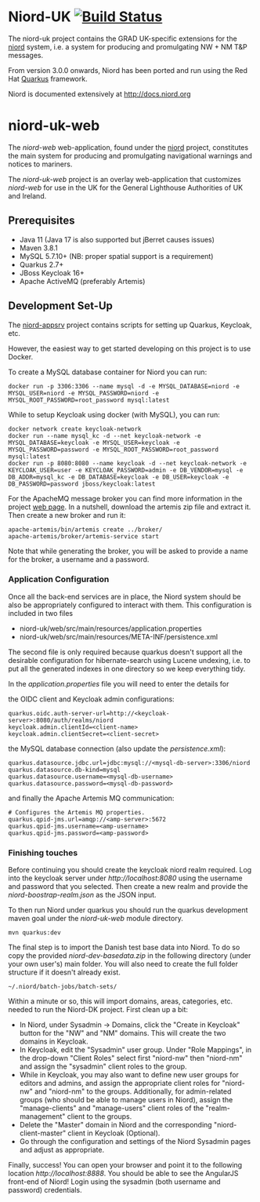 # Niord-UK [![Build Status](https://travis-ci.com/NiordOrg/niord-dk.svg?branch=master)](https://travis-ci.com/NiordOrg/niord-dk)

The niord-uk project contains the GRAD UK-specific extensions for the   
[niord](https://github.com/NiordOrg) system, i.e. a system for producing and
promulgating NW + NM T&P messages.

From version 3.0.0 onwards, Niord has been ported and run using the Red Hat
[Quarkus](https://quarkus.io/) framework.

Niord is documented extensively at http://docs.niord.org

# niord-uk-web

The *niord-web* web-application, found under the
[niord](https://github.com/gla-rad/niord) project, constitutes the main system 
for producing and promulgating navigational warnings and notices to mariners.

The *niord-uk-web* project is an overlay web-application that customizes 
*niord-web* for use in the UK for the General Lighthouse Authorities of UK
and Ireland. 

## Prerequisites

* Java 11 (Java 17 is also supported but jBerret causes issues)
* Maven 3.8.1
* MySQL 5.7.10+ (NB: proper spatial support is a requirement)
* Quarkus 2.7+
* JBoss Keycloak 16+
* Apache ActiveMQ (preferably Artemis)

## Development Set-Up

The [niord-appsrv](https://github.com/NiordOrg/niord-appsrv) project contains 
scripts for setting up Quarkus, Keycloak, etc.

However, the easiest way to get started developing on this project is to use
Docker.

To create a MySQL database container for Niord you can run:

    docker run -p 3306:3306 --name mysql -d -e MYSQL_DATABASE=niord -e MYSQL_USER=niord -e MYSQL_PASSWORD=niord -e MYSQL_ROOT_PASSWORD=root_password mysql:latest

While to setup Keycloak using docker (with MySQL), you can run:

    docker network create keycloak-network
    docker run --name mysql_kc -d --net keycloak-network -e MYSQL_DATABASE=keycloak -e MYSQL_USER=keycloak -e MYSQL_PASSWORD=password -e MYSQL_ROOT_PASSWORD=root_password mysql:latest
    docker run -p 8080:8080 --name keycloak -d --net keycloak-network -e KEYCLOAK_USER=user -e KEYCLOAK_PASSWORD=admin -e DB_VENDOR=mysql -e DB_ADDR=mysql_kc -e DB_DATABASE=keycloak -e DB_USER=keycloak -e DB_PASSWORD=password jboss/keycloak:latest

For the ApacheMQ message broker you can find more information in the project
[web page](https://activemq.apache.org/download.html). In a nutshell, download
the artemis zip file and extract it. Then create a new broker and run it:

    apache-artemis/bin/artemis create ../broker/
    apache-artemis/broker/artemis-service start

Note that while generating the broker, you will be asked to provide a
name for the broker, a username and a password.

### Application Configuration

Once all the back-end services are in place, the Niord system should be also 
be appropriately configured to interact with them. This configuration is 
included in two files

* niord-uk/web/src/main/resources/application.properties
* niord-uk/web/src/main/resources/META-INF/persistence.xml

The second file is only required because quarkus doesn't support all the
desirable configuration for hibernate-search using Lucene undexing, i.e.
to put all the generated indexes in one directory so we keep everything tidy.

In the *application.properties* file you will need to enter the details for 

the OIDC client and Keycloak admin configurations:

    quarkus.oidc.auth-server-url=http://<keycloak-server>:8080/auth/realms/niord
    keycloak.admin.clientId=<client-name>
    keycloak.admin.clientSecret=<client-secret>

the MySQL database connection (also update the *persistence.xml*):

    quarkus.datasource.jdbc.url=jdbc:mysql://<mysql-db-server>:3306/niord
    quarkus.datasource.db-kind=mysql
    quarkus.datasource.username=<mysql-db-username>
    quarkus.datasource.password=<mysql-db-password>

and finally the Apache Artemis MQ communication:

    # Configures the Artemis MQ properties.
    quarkus.qpid-jms.url=amqp://<amp-server>:5672
    quarkus.qpid-jms.username=<amp-username>
    quarkus.qpid-jms.password=<amp-password>

### Finishing touches

Before continuing you should create the keycloak niord realm required. Log
into the keycloak server under *http://localhost:8080* using the username and
password that you selected. Then create a new realm and provide the
*niord-boostrap-realm.json* as the JSON input.

To then run Niord under quarkus you should run the quarkus development maven
goal under the *niord-uk-web* module directory. 

    mvn quarkus:dev

The final step is to import the Danish test base data into Niord. To do so
copy the provided *niord-dev-basedata.zip* in the following directory (under
your own user's) main folder. You will also need to create the full folder
structure if it doesn't already exist.

    ~/.niord/batch-jobs/batch-sets/
    
Within a minute or so, this will import domains, areas, categories, etc. needed
to run the Niord-DK project. First clean up a bit:
* In Niord, under Sysadmin -> Domains, click the "Create in Keycloak" button 
  for the "NW" and "NM" domains. This will create the two domains in Keycloak. 
* In Keycloak, edit the "Sysadmin" user group. Under "Role Mappings", in the 
  drop-down "Client Roles" select first "niord-nw" then "niord-nm" and assign 
  the "sysadmin" client roles to the group.
* While in Keycloak, you may also want to define new user groups for editors
  and admins, and assign the appropriate client roles for "niord-nw" and
  "niord-nm" to the groups. Additionally, for admin-related groups (who should
  be able to manage users in Niord), assign the "manage-clients" and
  "manage-users" client roles of the "realm-management" client to the groups.
* Delete the "Master" domain in Niord and the corresponding
  "niord-client-master" client in Keycloak (Optional).
* Go through the configuration and settings of the Niord Sysadmin pages and 
  adjust as appropriate.

Finally, success! You can open your browser and point it to the following
location *http://localhost:8888*. You should be able to see the AngularJS
front-end of Niord! Login using the sysadmin (both username and password)
credentials.

